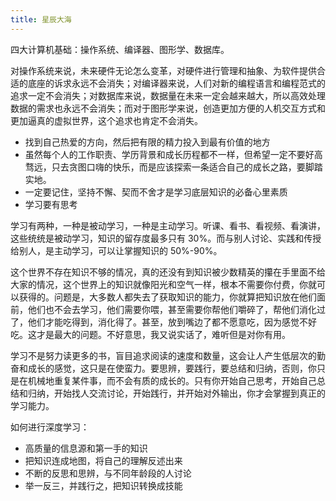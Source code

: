 ```yaml
---
title: 星辰大海
---
```


四大计算机基础：操作系统、编译器、图形学、数据库。

对操作系统来说，未来硬件无论怎么变革，对硬件进行管理和抽象、为软件提供合适的底座的诉求永远不会消失；对编译器来说，人们对新的编程语言和编程范式的追求一定不会消失；对数据库来说，数据量在未来一定会越来越大，所以高效处理数据的需求也永远不会消失；而对于图形学来说，创造更加方便的人机交互方式和更加逼真的虚拟世界，这个追求也肯定不会消失。

- 找到自己热爱的方向，然后把有限的精力投入到最有价值的地方
- 虽然每个人的工作职责、学历背景和成长历程都不一样，但希望一定不要好高骛远，只去贪图口嗨的快乐，而是应该探索一条适合自己的成长之路，要脚踏实地。
- 一定要记住，坚持不懈、契而不舍才是学习底层知识的必备心里素质
- 学习要有思考

学习有两种，一种是被动学习，一种是主动学习。听课、看书、看视频、看演讲，这些统统是被动学习，知识的留存度最多只有 30%。而与别人讨论、实践和传授给别人，是主动学习，可以让掌握知识的 50%-90%。

这个世界不存在知识不够的情况，真的还没有到知识被少数精英的攥在手里面不给大家的情况，这个世界上的知识就像阳光和空气一样，根本不需要你付费，你就可以获得的。问题是，大多数人都失去了获取知识的能力，你就算把知识放在他们面前，他们也不会去学习，他们需要你喂，甚至需要你帮他们嚼碎了，帮他们消化过了，他们才能吃得到，消化得了。甚至，放到嘴边了都不愿意吃，因为感觉不好吃。这才是最大的问题。不好意思，我又说实话了，难听但是对你有用。

学习不是努力读更多的书，盲目追求阅读的速度和数量，这会让人产生低层次的勤奋和成长的感觉，这只是在使蛮力。要思辨，要践行，要总结和归纳，否则，你只是在机械地重复某件事，而不会有质的成长的。只有你开始自己思考，开始自己总结和归纳，开始找人交流讨论，开始践行，并开始对外输出，你才会掌握到真正的学习能力。

如何进行深度学习：

- 高质量的信息源和第一手的知识
- 把知识连成地图，将自己的理解反述出来
- 不断的反思和思辨，与不同年龄段的人讨论
- 举一反三，并践行之，把知识转换成技能

